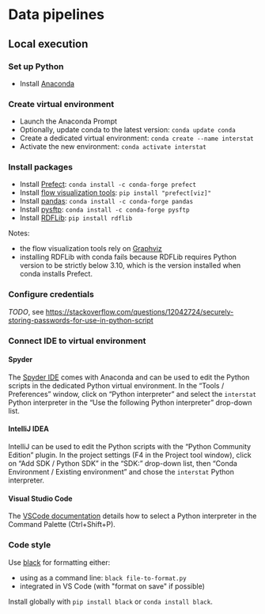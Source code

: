 # Data pipelines


## Local execution

### Set up Python

 - Install [Anaconda](https://docs.anaconda.com/anaconda/install/)

### Create virtual environment

 - Launch the Anaconda Prompt
 - Optionally, update conda to the latest version: `conda update conda`
 - Create a dedicated virtual environment: `conda create --name interstat`
 - Activate the new environment: `conda activate interstat`

### Install packages

 - Install [Prefect](https://docs.prefect.io/core/getting_started/install.html): `conda install -c conda-forge prefect`
 - Install [flow visualization tools](https://docs.prefect.io/core/advanced_tutorials/visualization.html): `pip install "prefect[viz]"`
 - Install [pandas](https://pandas.pydata.org/docs/getting_started/install.html): `conda install -c conda-forge pandas`
 - Install [pysftp](https://pypi.org/project/pysftp/): `conda install -c conda-forge pysftp`
 - Install [RDFLib](https://rdflib.readthedocs.io/en/stable/): `pip install rdflib`

Notes:
 - the flow visualization tools rely on [Graphviz](https://graphviz.org/)
 - installing RDFLib with conda fails because RDFLib requires Python version to be strictly below 3.10, which is the version installed when conda installs Prefect.

### Configure credentials

*TODO*, see https://stackoverflow.com/questions/12042724/securely-storing-passwords-for-use-in-python-script

### Connect IDE to virtual environment

#### Spyder

The [Spyder IDE](https://www.spyder-ide.org/) comes with Anaconda and can be used to edit the Python scripts in the dedicated Python virtual environment. In the “Tools / Preferences” window, click on “Python interpreter” and select the `interstat` Python interpreter in the “Use the following Python interpreter” drop-down list.

#### IntelliJ IDEA

IntelliJ can be used to edit the Python scripts with the “Python Community Edition” plugin. In the project settings (F4 in the Project tool window), click on “Add SDK / Python SDK” in the “SDK:” drop-down list, then “Conda Environment / Existing environment” and chose the `interstat` Python interpreter.

#### Visual Studio Code

The [VSCode documentation](https://code.visualstudio.com/docs/python/environments) details how to select a Python interpreter in the Command Palette (Ctrl+Shift+P). 

### Code style

Use [black](https://github.com/psf/black) for formatting either:

 - using as a command line: `black file-to-format.py`
 - integrated in VS Code (with "format on save" if possible)

Install globally with `pip install black` or `conda install black`.